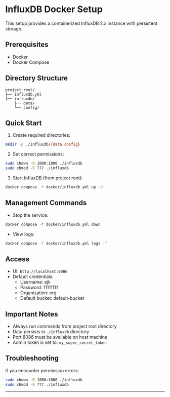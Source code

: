 # InfluxDB Docker Setup

This setup provides a containerized InfluxDB 2.x instance with persistent storage.

## Prerequisites

- Docker
- Docker Compose

## Directory Structure

```
project-root/
├── influxdb.yml
├── influxdb/
    ├── data/
    └── config/
```

## Quick Start

1. Create required directories:

```bash
mkdir -p ./influxdb/{data,config}
```

2. Set correct permissions:

```bash
sudo chown -R 1000:1000 ./influxdb
sudo chmod -R 777 ./influxdb
```

3. Start InfluxDB (from project root):

```bash
docker compose -f docker/influxdb.yml up -d
```

## Management Commands

- Stop the service:

```bash
docker compose -f docker/influxdb.yml down
```

- View logs:

```bash
docker compose -f docker/influxdb.yml logs -f
```

## Access

- UI: `http://localhost:8086`
- Default credentials:
  - Username: ejk
  - Password: 11111111
  - Organization: org
  - Default bucket: default-bucket

## Important Notes

- Always run commands from project root directory
- Data persists in `./influxdb` directory
- Port 8086 must be available on host machine
- Admin token is set to: `my_super_secret_token`

## Troubleshooting

If you encounter permission errors:

```bash
sudo chown -R 1000:1000 ./influxdb
sudo chmod -R 777 ./influxdb
```

---
